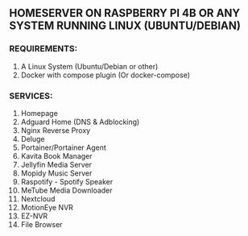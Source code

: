 ## HOMESERVER ON RASPBERRY PI 4B OR ANY SYSTEM RUNNING LINUX (UBUNTU/DEBIAN)

### REQUIREMENTS:

1. A Linux System (Ubuntu/Debian or other)
2. Docker with compose plugin (Or docker-compose)

### SERVICES:

1. Homepage
2. Adguard Home (DNS & Adblocking)
3. Nginx Reverse Proxy
4. Deluge
5. Portainer/Portainer Agent
6. Kavita Book Manager
7. Jellyfin Media Server
8. Mopidy Music Server
9. Raspotify - Spotify Speaker
10. MeTube Media Downloader
11. Nextcloud
12. MotionEye NVR
13. EZ-NVR
14. File Browser
